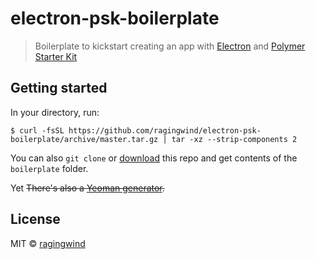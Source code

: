 # electron-psk-boilerplate

> Boilerplate to kickstart creating an app with [Electron](https://github.com/atom/electron) and [Polymer Starter Kit](https://github.com/PolymerElements/polymer-starter-kit)


## Getting started

In your directory, run:

```
$ curl -fsSL https://github.com/ragingwind/electron-psk-boilerplate/archive/master.tar.gz | tar -xz --strip-components 2
```

You can also `git clone` or [download](https://github.com/ragingwind/electron-psk-boilerplate/archive/master.zip) this repo and get contents of the `boilerplate` folder.

Yet ~~There's also a [Yeoman generator](https://github.com/ragingwind/generator-electron).~~

## License

MIT © [ragingwind](http://ragingwind.me)
